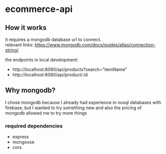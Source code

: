 # ecommerce-api

## How it works 
it requires a mongodb database url to connect.<br/>
 relevant links: https://www.mongodb.com/docs/guides/atlas/connection-string/ <br/>

the endpoints in local development:
 - http://localhost:8080/api/products?search="itemName"
 - http://localhost:8080/api/product/:id
 
## Why mongodb?
I chose mongodb because I already had experience in nosql databases with firebase, but I wanted to try something new and also the pricing of mongodb allowed me to try more things

### required dependencies
- express
- mongoose
- cors

